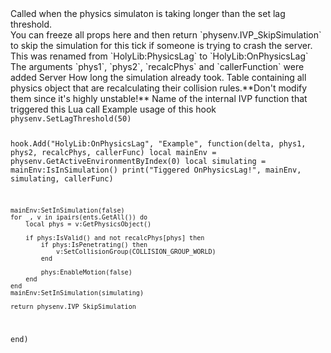 <function name="HolyLib:OnPhysicsLag" parent="" type="hook">
	<description>
		Called when the physics simulaton is taking longer than the set lag threshold.<br>
		You can freeze all props here and then return `physenv.IVP_SkipSimulation` to skip the simulation for this tick if someone is trying to crash the server.
		<added version="0.5"></added>
		<changed version="0.7">This was renamed from `HolyLib:PhysicsLag` to `HolyLib:OnPhysicsLag`</changed>
		<changed version="0.8">The arguments `phys1`, `phys2`, `recalcPhys` and `callerFunction` were added</changed>
	</description>
	<realm>Server</realm>
	<args>
		<arg name="simulationTime" type="number">How long the simulation already took.</arg>
		<arg name="phys1" type="IPhysicsObject"></arg>
		<arg name="phys2" type="IPhysicsObject"></arg>
		<arg name="recalcPhys" type="table">Table containing all physics object that are recalculating their collision rules.**Don't modify them since it's highly unstable!**</arg>
		<arg name="callerFunction" type="string">Name of the internal IVP function that triggered this Lua call</arg>
	</args>
	<rets>
		<ret name="skipType" type="number" default="physenv.IVP_NoSkip"></ret>
	</rets>
</function>

<example>
	<description>Example usage of this hook</description>
	<code>
physenv.SetLagThreshold(50)

hook.Add("HolyLib:OnPhysicsLag", "Example", function(delta, phys1, phys2, recalcPhys, callerFunc)
    local mainEnv = physenv.GetActiveEnvironmentByIndex(0)
    local simulating = mainEnv:IsInSimulation()
    print("Tiggered OnPhysicsLag!", mainEnv, simulating, callerFunc)
            
    mainEnv:SetInSimulation(false)
    for _, v in ipairs(ents.GetAll()) do
        local phys = v:GetPhysicsObject()
	
        if phys:IsValid() and not recalcPhys[phys] then
            if phys:IsPenetrating() then
                v:SetCollisionGroup(COLLISION_GROUP_WORLD)
            end

            phys:EnableMotion(false)
        end
    end
    mainEnv:SetInSimulation(simulating)

    return physenv.IVP_SkipSimulation
end)
	</code>
</example>